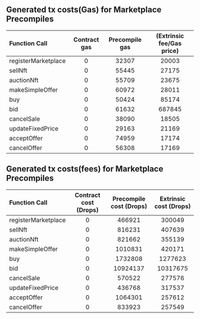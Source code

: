 ## Generated tx costs(Gas) for Marketplace Precompiles

| Function Call       | Contract gas | Precompile gas | (Extrinsic fee/Gas price) |
|:--------------------|:------------:|:--------------:|:-------------------------:|
| registerMarketplace |      0       |     32307      |           20003           |
| sellNft             |      0       |     55445      |           27175           |
| auctionNft          |      0       |     55709      |           23675           |
| makeSimpleOffer     |      0       |     60972      |           28011           |
| buy                 |      0       |     50424      |           85174           |
| bid                 |      0       |     61632      |          687845           |
| cancelSale          |      0       |     38090      |           18505           |
| updateFixedPrice    |      0       |     29163      |           21169           |
| acceptOffer         |      0       |     74959      |           17174           |
| cancelOffer         |      0       |     56308      |           17169           |


## Generated tx costs(fees) for Marketplace Precompiles

| Function Call       | Contract cost (Drops) | Precompile cost (Drops) | Extrinsic cost (Drops) |
|:--------------------|:---------------------:|:-----------------------:|:----------------------:|
| registerMarketplace |           0           |         466921          |         300049         |
| sellNft             |           0           |         816231          |         407639         |
| auctionNft          |           0           |         821662          |         355139         |
| makeSimpleOffer     |           0           |         1010831         |         420171         |
| buy                 |           0           |         1732808         |        1277623         |
| bid                 |           0           |        10924137         |        10317675        |
| cancelSale          |           0           |         570522          |         277576         |
| updateFixedPrice    |           0           |         436768          |         317537         |
| acceptOffer         |           0           |         1064301         |         257612         |
| cancelOffer         |           0           |         833923          |         257549         |
